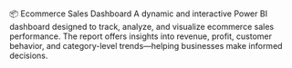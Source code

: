 📦 Ecommerce Sales Dashboard
A dynamic and interactive Power BI dashboard designed to track, analyze, and visualize ecommerce sales performance. The report offers insights into revenue, profit, customer behavior, and category-level trends—helping businesses make informed decisions.
